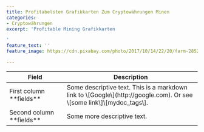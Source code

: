 ```yaml
---
title: Profitabelsten Grafikkarten Zum Cryptowährungen Minen
categories:
- Cryptowährungen
excerpt: 'Profitable Mining Grafikkarten

'
feature_text: ''
feature_image: https://cdn.pixabay.com/photo/2017/10/14/22/20/farm-2852024_1280.jpg

---
```

<table>  
<colgroup>  
<col width="30%" /><col width="70%" /></colgroup><thead><tr class="header"><th>Field</th><th>Description</th></tr></thead><tbody><tr><td markdown="span">First column **fields**</td><td markdown="span">Some descriptive text. This is a markdown link to \[Google\](http://google.com). Or see \[some link\]\[mydoc_tags\].</td></tr><tr><td markdown="span">Second column **fields**</td><td markdown="span">Some more descriptive text.</td></tr></tbody></table>